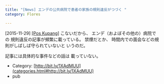 ```yaml
---
title: "[News] エンデの公共病院で患者の家族の規則違反がつづく "
category: Flores

---
```


[2015-11-29] [[Pos Kupang]](http://bit.ly/1XAdMUU)  こないだから、
エンデ（およぼその他の）病院での
規則違反の記事が頻繁に載っている。
禁煙だとか、
時間内での面会などの規則がしばしば守られていないと
いうのだ。

 記事には具体的な事件などの話は
載っていない。

- Category: [http://bit.ly/1XAdMUU](categories.html#http://bit.ly/1XAdMUU)
- pub

